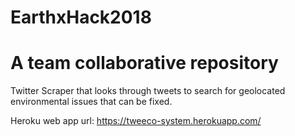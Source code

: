 # EarthxHack2018
# A team collaborative repository 

Twitter Scraper that looks through tweets to search for geolocated environmental issues that can be fixed.

Heroku web app url: https://tweeco-system.herokuapp.com/
